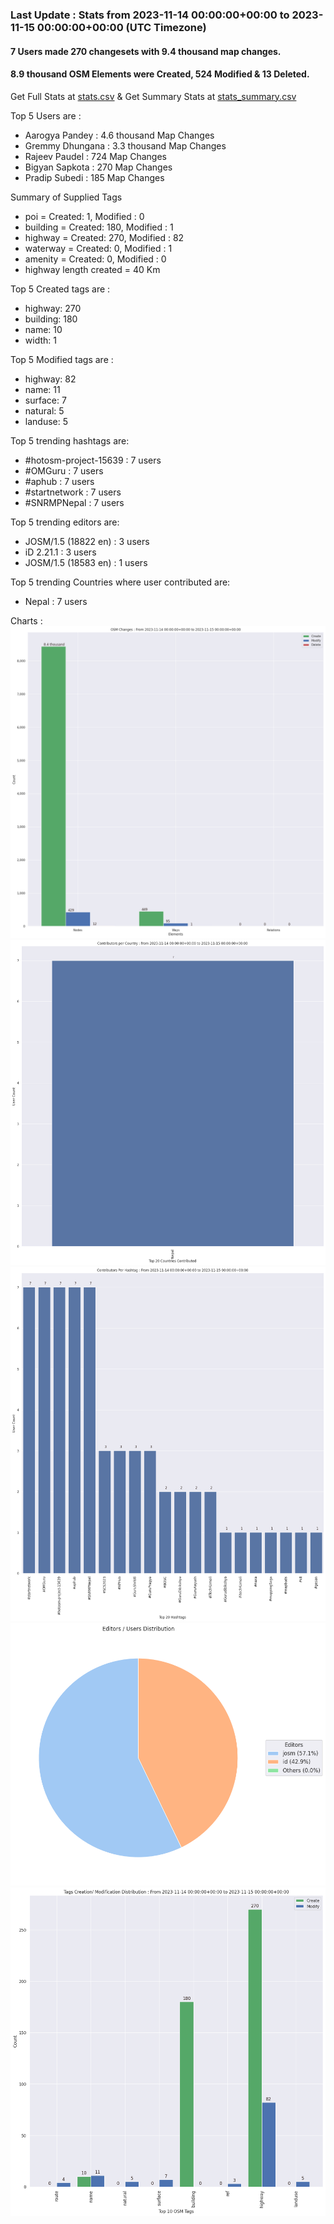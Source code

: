 ### Last Update : Stats from 2023-11-14 00:00:00+00:00 to 2023-11-15 00:00:00+00:00 (UTC Timezone)

#### 7 Users made 270 changesets with 9.4 thousand map changes.
#### 8.9 thousand OSM Elements were Created, 524 Modified & 13 Deleted.
Get Full Stats at [stats.csv](/stats/SNRMPNepal/Every2days/stats.csv)
 & Get Summary Stats at [stats_summary.csv](/stats/SNRMPNepal/Every2days/stats_summary.csv)

Top 5 Users are : 
- Aarogya Pandey : 4.6 thousand Map Changes
- Gremmy Dhungana : 3.3 thousand Map Changes
- Rajeev Paudel : 724 Map Changes
- Bigyan Sapkota : 270 Map Changes
- Pradip Subedi : 185 Map Changes

Summary of Supplied Tags
- poi = Created: 1, Modified : 0
- building = Created: 180, Modified : 1
- highway = Created: 270, Modified : 82
- waterway = Created: 0, Modified : 1
- amenity = Created: 0, Modified : 0
- highway length created = 40 Km


Top 5 Created tags are :
- highway: 270
- building: 180
- name: 10
- width: 1


Top 5 Modified tags are :
- highway: 82
- name: 11
- surface: 7
- natural: 5
- landuse: 5


Top 5 trending hashtags are:
- #hotosm-project-15639 : 7 users
- #OMGuru : 7 users
- #aphub : 7 users
- #startnetwork : 7 users
- #SNRMPNepal : 7 users


Top 5 trending editors are:
- JOSM/1.5 (18822 en) : 3 users
- iD 2.21.1 : 3 users
- JOSM/1.5 (18583 en) : 1 users


Top 5 trending Countries where user contributed are:
- Nepal : 7 users


 Charts : 
![Alt text](./stats_osm_changes.png) 
![Alt text](./stats_users_per_country.png) 
![Alt text](./stats_users_per_hashtag.png) 
![Alt text](./stats_editors_pie_chart.png) 
![Alt text](./stats_tags.png) 

